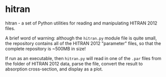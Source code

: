 hitran
======

hitran - a set of Python utilities for reading and manipulating HITRAN 2012 files.

A brief word of warning: although the ``hitran.py`` module file is quite small, the repository contains all of the HITRAN 2012 "parameter" files, so that the complete repository is ~500MB in size!

If run as an executable, then ``hitran.py`` will read in one of the ``.par`` files from the folder of HITRAN 2012 data, parse the file, convert the result to absorption cross-section, and display as a plot.
